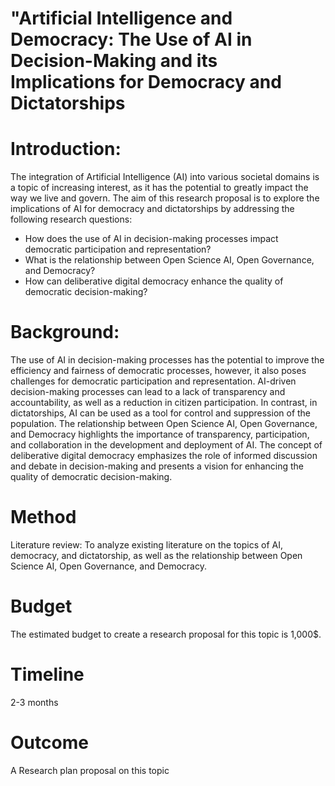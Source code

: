 # "Artificial Intelligence and Democracy: The Use of AI in Decision-Making and its Implications for Democracy and Dictatorships

# Introduction:

The integration of Artificial Intelligence (AI) into various societal domains is a topic of increasing interest, as it has the potential to greatly impact the way we live and govern. The aim of this research proposal is to explore the implications of AI for democracy and dictatorships by addressing the following research questions:

 * How does the use of AI in decision-making processes impact democratic participation and representation?
 * What is the relationship between Open Science AI, Open Governance, and Democracy?
 * How can deliberative digital democracy enhance the quality of democratic decision-making?

# Background:

The use of AI in decision-making processes has the potential to improve the efficiency and fairness of democratic processes, however, it also poses challenges for democratic participation and representation. AI-driven decision-making processes can lead to a lack of transparency and accountability, as well as a reduction in citizen participation. In contrast, in dictatorships, AI can be used as a tool for control and suppression of the population. The relationship between Open Science AI, Open Governance, and Democracy highlights the importance of transparency, participation, and collaboration in the development and deployment of AI. The concept of deliberative digital democracy emphasizes the role of informed discussion and debate in decision-making and presents a vision for enhancing the quality of democratic decision-making.

# Method
Literature review: To analyze existing literature on the topics of AI, democracy, and dictatorship, as well as the relationship between Open Science AI, Open Governance, and Democracy.

# Budget
The estimated budget to create a research proposal for this topic is 1,000$.

# Timeline
2-3 months

# Outcome
A Research plan proposal on this topic
